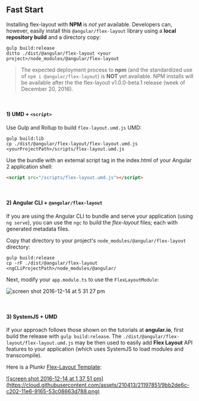 ## Fast Start 

Installing flex-layout with **NPM** is *not yet* available. Developers can, however, 
easily install this `@angular/flex-layout` library using a **local repository build** 
and a directory copy:

```console
gulp build:release
ditto ./dist/@angular/flex-layout <your project>/node_modules/@angular/flex-layout
```

> The expected deployment process to **npm** (and the standardized use 
of `npm i @angular/flex-layout`) is **NOT** yet available. NPM installs will be available 
after the the flex-layout v1.0.0-beta.1 release (week of December 20, 2016).

<br/>

#### 1) UMD + `<script>`

Use Gulp and Rollup to build `flex-layout.umd.js` UMD:

```console
gulp build:lib
cp ./dist/@angular/flex-layout/flex-layout.umd.js  <yourProjectPath>/scripts/flex-layout.umd.js
```

Use the bundle with an external script tag in the index.html of your Angular 2 application shell:

```html
<script src="/scripts/flex-layout.umd.js"></script>

```

<br/>

#### 2) Angular CLI + `@angular/flex-layout`

If you are using the Angular CLI to bundle and serve your application (using `ng serve`), 
you can use the `ngc` to build the *flex-layout* files; each with  generated metadata files. 

Copy that directory to your project's `node_modules/@angular/flex-layout` directory:

```terminal
gulp build:release
cp -rF ./dist/@angular/flex-layout <ngCLiProjectPath>/node_modules/@angular/
```

Next, modify your `app.module.ts` to use the `FlexLayoutModule`:

![screen shot 2016-12-14 at 5 31 27 pm](https://cloud.githubusercontent.com/assets/210413/21205830/f58ca35c-c223-11e6-95e7-4ed90b044fb5.jpg)

<br/>

#### 3) SystemJS + UMD

If your approach follows those shown on the tutorials at **angular.io**, first build the 
release with `gulp build:release`. The `./dist/@angular/flex-layout/flex-layout.umd.js` may be 
then used to easily add **Flex Layout** API features to your application 
(which uses SystemJS to load modules and transcompile).

Here is a Plunkr [Flex-Layout Template](https://plnkr.co/edit/h8hzyoEyqdCXmTBA7DfK?p=preview):

<a href="https://plnkr.co/edit/h8hzyoEyqdCXmTBA7DfK?p=preview" target="_blank">
![screen shot 2016-12-14 at 1 37 51 pm](https://cloud.githubusercontent.com/assets/210413/21197851/9bb2de6c-c202-11e6-9165-53c08663d788.png)
</a>

